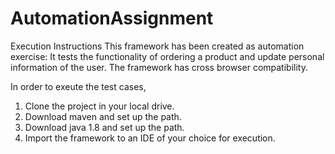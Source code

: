 # AutomationAssignment

Execution Instructions
This framework has been created as automation exercise:
It tests the functionality of ordering a product and update personal information of the user.
The framework has cross browser compatibility.

In order to exeute the test cases,

1. Clone the project in your local drive.
2. Download maven and set up the path.
3. Download java 1.8 and set up the path.
4. Import the framework to an IDE of your choice for execution.

  
